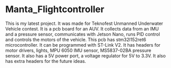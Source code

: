 # Manta_Flightcontroller
This is my latest project. It was made for Teknofest Unmanned Underwater Vehicle contest. It is a pcb board for an AUV. It collects data from an IMU and a pressure sensor, communicates with Jetson Nano, runs PID control and controls the motors of the vehicle.
This pcb has stm32l152ret6 microcontroller. It can be programmed with ST-Link V2. It has headers for motor drivers, lights, MPU 6050 IMU sensor, MS5837-02BA pressure sensor.
It also has a 5V power port, a voltage regulator for 5V to 3.3V. It also has extra headers for the future ideas.
